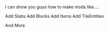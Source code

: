 I can show you guys how to make mods like....

Add Slabs
Add Blocks
Add Items
Add TileEntities



And More
